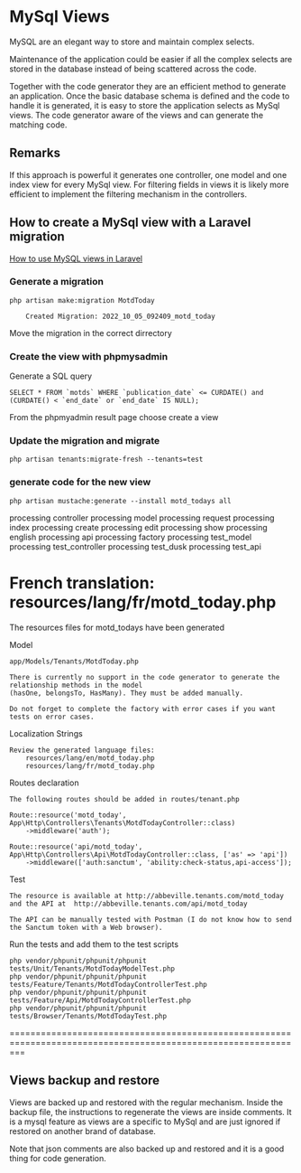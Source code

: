 # MySql Views

MySQL are an elegant way to store and maintain complex selects.

Maintenance of the application could be easier if all the complex selects are stored in the database instead of being scattered across the code.

Together with the code generator they are an efficient method to generate an application. Once the basic database schema is defined and the code to handle it is generated, it is easy to store the application selects as MySql views. The code generator aware of the views and can generate the matching code.

## Remarks

If this approach is powerful it generates one controller, one model and one index view for every MySql view. For filtering fields in views it is likely more efficient to implement the filtering mechanism in the controllers. 

## How to create a MySql view with a Laravel migration

[How to use MySQL views in Laravel](https://www.nicesnippets.com/blog/how-to-use-mysql-view-in-laravel-8)

### Generate a migration

	php artisan make:migration MotdToday
	
		Created Migration: 2022_10_05_092409_motd_today
		
Move the migration in the correct dirrectory

### Create the view with phpmysadmin

Generate a SQL query

	SELECT * FROM `motds` WHERE `publication_date` <= CURDATE() and (CURDATE() < `end_date` or `end_date` IS NULL);

From the phpmyadmin result page choose create a view


### Update the migration and migrate

	php artisan tenants:migrate-fresh --tenants=test
	
### generate code for the new view
	
	php artisan mustache:generate --install motd_todays all

processing controller
processing model
processing request
processing index
processing create
processing edit
processing show
processing english
processing api
processing factory
processing test_model
processing test_controller
processing test_dusk
processing test_api

French translation: resources/lang/fr/motd_today.php
===============================================================================================================
The resources files for motd_todays have been generated

Model

    app/Models/Tenants/MotdToday.php

    There is currently no support in the code generator to generate the relationship methods in the model
    (hasOne, belongsTo, HasMany). They must be added manually.

    Do not forget to complete the factory with error cases if you want tests on error cases.

Localization Strings

    Review the generated language files:
        resources/lang/en/motd_today.php
        resources/lang/fr/motd_today.php

Routes declaration

    The following routes should be added in routes/tenant.php

    Route::resource('motd_today', App\Http\Controllers\Tenants\MotdTodayController::class)
        ->middleware('auth');

    Route::resource('api/motd_today', App\Http\Controllers\Api\MotdTodayController::class, ['as' => 'api'])
        ->middleware(['auth:sanctum', 'ability:check-status,api-access']);

Test

    The resource is available at http://abbeville.tenants.com/motd_today
    and the API at  http://abbeville.tenants.com/api/motd_today

    The API can be manually tested with Postman (I do not know how to send the Sanctum token with a Web browser).

Run the tests and add them to the test scripts

    php vendor/phpunit/phpunit/phpunit  tests/Unit/Tenants/MotdTodayModelTest.php
    php vendor/phpunit/phpunit/phpunit  tests/Feature/Tenants/MotdTodayControllerTest.php
    php vendor/phpunit/phpunit/phpunit  tests/Feature/Api/MotdTodayControllerTest.php
    php vendor/phpunit/phpunit/phpunit  tests/Browser/Tenants/MotdTodayTest.php
===============================================================================================================
	
## Views backup and restore

Views are backed up and restored with the regular mechanism. Inside the backup file, the instructions to regenerate the views are inside comments. It is a mysql feature as views are a specific to MySql and are just ignored if restored on another brand of database.

Note that json comments are also backed up and restored and it is a good thing for code generation.
